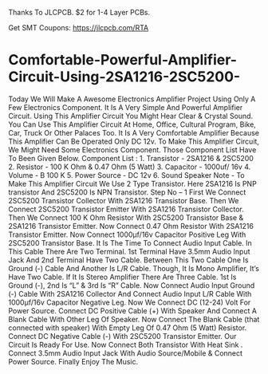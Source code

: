 Thanks To JLCPCB.
$2 for 1-4 Layer PCBs.  

Get SMT Coupons:  https://jlcpcb.com/RTA

# Comfortable-Powerful-Amplifier-Circuit-Using-2SA1216-2SC5200-
Today We Will Make A Awesome Electronics Amplifier Project Using Only A Few Electronics Component. It Is A Very Simple And Powerful Amplifier Circuit. Using This Amplifier Circuit You Might Hear Clear &amp; Crystal Sound. You Can Use This Amplifier Circuit At Home, Office, Cultural Program, Bike, Car, Truck Or Other Palaces Too. It Is A Very Comfortable Amplifier Because This Amplifier Can Be Operated Only DC 12v. To Make This Amplifier Circuit, We Might Need Some Electronics Component.  Those Component List Have To Been Given Below.  Component List :  1. Transistor - 2SA1216 &amp; 2SC5200  2. Resistor - 100 K Ohm &amp; 0.47 Ohm (5 Watt)  3. Capacitor - 1000uf/ 16v 4. Volume - B 100 K 5. Power Source - DC 12v 6. Sound Speaker  Note - To Make This Amplifier Circuit We Use 2 Type Transistor. Here 2SA1216 Is PNP transistor And 2SC5200 Is NPN Transistor.   Step No – 1  First We Connect 2SC5200 Transistor Collector With 2SA1216 Transistor Base. Then We Connect 2SC5200 Transistor Emitter With 2SA1216 Transistor Collector. Then We Connect 100 K Ohm Resistor With 2SC5200 Transistor Base &amp; 2SA1216 Transistor Emitter. Now Connect 0.47 Ohm Resistor With 2SA1216 Transistor Emitter. Now Connect 1000µf/16v Capacitor Positive Leg With 2SC5200 Transistor Base. It Is The Time To Connect Audio Input Cable. In This Cable There Are Two Terminal. 1st Terminal Have 3.5mm Audio Input Jack And 2nd Terminal Have Two Cable. Between This Two Cable One Is Ground (-) Cable And Another Is L/R Cable.  Though, It Is Mono Amplifier, It’s Have Two Cable. If It Is Stereo Amplifier There Are Three Cable. 1st Is Ground (-), 2nd Is “L” &amp; 3rd Is “R” Cable.  Now Connect Audio Input Ground (-) Cable With 2SA1216 Collector And Connect Audio Input L/R Cable With 1000µf/16v Capacitor Negative Leg. Now We Connect DC (12-24) Volt For Power Source. Connect DC Positive Cable (+) With Speaker And Connect A Blank Cable With Other Leg Of Speaker. Now Connect The Blank Cable (that connected with speaker) With Empty Leg Of 0.47 Ohm (5 Watt) Resistor. Connect DC Negative Cable (-) With 2SC5200 Transistor Emitter. Our Circuit Is Ready For Use. Now Connect Both Transistor With Heat Sink . Connect 3.5mm Audio Input Jack With Audio Source/Mobile &amp; Connect Power Source. Finally Enjoy The Music.
